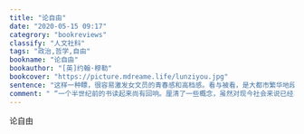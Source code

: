 ```yaml
---
title: "论自由"
date: "2020-05-15 09:17"
categrory: "bookreviews"
classify: "人文社科"
tags: "政治,哲学,自由"
bookname: "论自由"
bookauthor: "[英]约翰·穆勒"
bookcover: "https://picture.mdreame.life/lunziyou.jpg"
sentence: "这样一种瞟，很容易激发女文员的青春感和高档感。看与被看，是大都市繁华地段活跃又无声的社交活动。被看就是价值。"
comment: " “一个半世纪前的书读起来尚有回响。厘清了一些概念，虽然对现今社会来说已经习以为常，但正是这种习以为常的态度和观念变成了对自由的妨碍。不仅仅是对东方来说，以人类的视角来看，“习惯就是宗教”也十分适用。虽然穆勒以个人的角度去界定了政府的权力从而论述个人和社会的自由，但其给出的结论现在看来是十分暧昧不明的了。在社会节奏愈发快速和矛盾冲突暗涌的今天，个人和社会需要对自由作出新的解读和界定。"
---
```


论自由